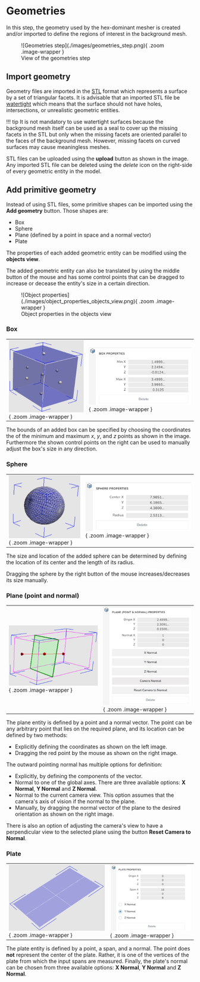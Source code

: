 # Geometries

In this step, the geometry used by the hex-dominant mesher is created and/or 
imported to define the regions of interest in the background mesh.

<figure Markdown>
  ![Geometries step](./images/geometries_step.png){ .zoom .image-wrapper }
  <figcaption>View of the geometries step</figcaption>
</figure>

## Import geometry

Geometry files are imported in the [STL](https://en.wikipedia.org/wiki/STL_(file_format)) 
format which represents a surface by a set of triangular facets. It is advisable 
that an imported STL file be [watertight](https://knowledge.autodesk.com/support/moldflow-insight/learn-explore/caas/CloudHelp/cloudhelp/2017/ENU/MoldflowInsight/files/GUID-C0DF9415-33E2-4324-9278-61DB76CA3402-htm.html) 
which means that the surface should not have holes, intersections, or unrealistic 
geometric entities. 

!!! tip
    It is not mandatory to use watertight surfaces because the background mesh 
    itself can be used as a seal to cover up the missing facets in the STL but 
    only when the missing facets are oriented parallel to the faces of the 
    background mesh. However, missing facets on curved surfaces may cause 
    meaningless meshes. 

STL files can be uploaded using the **upload** button as shown in the image. 
Any imported STL file can be deleted using the *delete* icon on the right-side 
of every geometric entity in the model.

## Add primitive geometry

Instead of using STL files, some primitive shapes can be imported using the 
**Add geometry** button. Those shapes are:

- Box
- Sphere
- Plane (defined by a point in space and a normal vector)
- Plate

The properties of each added geometric entity can be modified using the 
**objects view**. 

The added geometric entity can also be translated by using the middle button 
of the mouse and has some control points that can be dragged to increase or 
decease the entity's size in a certain direction.

<figure Markdown>
  ![Object properties](./images/object_properties_objects_view.png){ .zoom .image-wrapper }
  <figcaption>Object properties in the objects view</figcaption>
</figure>

### Box

|                                                                                       |                                                                                      |
| ------------------------------------------------------------------------------------- | ------------------------------------------------------------------------------------ |
| ![Object](./images/geometries_box_highlighted.png){ .zoom .image-wrapper } | ![Object properties](./images/geometries_box_properties.png){ .zoom .image-wrapper } |

The bounds of an added box can be specified by choosing the coordinates the of 
the minimum and maximum $x$, $y$, and $z$ points as shown in the image. 
Furthermore the shown control points on the right can be used to manually adjust 
the box's size in any direction.

### Sphere

|                                                                                       |                                                                                      |
| ------------------------------------------------------------------------------------- | ------------------------------------------------------------------------------------ |
| ![Object](./images/geometries_sphere_highlighted.png){ .zoom .image-wrapper } | ![Object properties](./images/geometries_sphere_properties.png){ .zoom .image-wrapper } |

The size and location of the added sphere can be determined by defining the 
location of its center and the length of its radius.

Dragging the sphere by the right button of the mouse increases/decreases its 
size manually.

### Plane (point and normal)

|                                                                                       |                                                                                      |
| ------------------------------------------------------------------------------------- | ------------------------------------------------------------------------------------ |
| ![Object](./images/geometries_plane_highlighted.png){ .zoom .image-wrapper } | ![Object properties](./images/geometries_plane_properties.png){ .zoom .image-wrapper } |

The plane entity is defined by a point and a normal vector. The point can be 
any arbitrary point that lies on the required plane, and its location can be 
defined by two methods:

- Explicitly defining the coordinates as shown on the left image.
- Dragging the red point by the mouse as shown on the right image.

The outward pointing normal has multiple options for definition:

- Explicitly, by defining the components of the vector.
- Normal to one of the global axes. There are three available options: 
  **X Normal**, **Y Normal** and **Z Normal**.
- Normal to the current camera view. This option assumes that the camera's axis 
  of vision if the normal to the plane.
- Manually, by dragging the normal vector of the plane to the desired 
  orientation as shown on the right image.

There is also an option of adjusting the camera's view to have a perpendicular 
view to the selected plane using the button **Reset Camera to Normal**.

### Plate

|                                                                                       |                                                                                      |
| ------------------------------------------------------------------------------------- | ------------------------------------------------------------------------------------ |
| ![Object](./images/geometries_plate_highlighted.png){ .zoom .image-wrapper } | ![Object properties](./images/geometries_plate_properties.png){ .zoom .image-wrapper } |

The plate entity is defined by a point, a span, and a normal. The point does 
**not** represent the center of the plate. Rather, it is one of the vertices 
of the plate from which the input spans are measured. Finally, the plate's 
normal can be chosen from three available options: 
**X Normal**, **Y Normal** and **Z Normal**.
